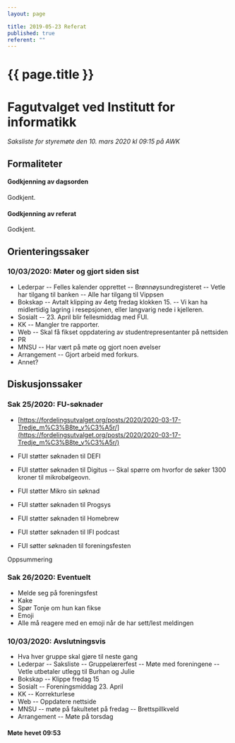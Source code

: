 ```yaml
---
layout: page

title: 2019-05-23 Referat
published: true
referent: ""
---
```

# {{ page.title }}
# Fagutvalget ved Institutt for informatikk
*Saksliste for styremøte den 10. mars 2020 kl 09:15 på AWK*

## Formaliteter

#### Godkjenning av dagsorden

Godkjent.

#### Godkjenning av referat

Godkjent.

## Orienteringssaker

### 10/03/2020: Møter og gjort siden sist

-   Lederpar
  -- Felles kalender opprettet
-- Brønnøysundregisteret
--   Vetle har tilgang til banken
--   Alle har tilgang til Vippsen
-   Bokskap
--   Avtalt klipping av 4etg fredag klokken 15.
--   Vi kan ha midlertidig lagring i resepsjonen, eller langvarig nede i kjelleren.
-   Sosialt
--   23. April blir fellesmiddag med FUI.
-   KK
--   Mangler tre rapporter.
-   Web
--   Skal få fikset oppdatering av studentrepresentanter på nettsiden
-   PR
-   MNSU
--   Har vært på møte og gjort noen øvelser
-   Arrangement
--   Gjort arbeid med forkurs.
-   Annet?


## Diskusjonssaker

### Sak 25/2020: FU-søknader

-   [https://fordelingsutvalget.org/posts/2020/2020-03-17-Tredje_m%C3%B8te_v%C3%A5r/](https://fordelingsutvalget.org/posts/2020/2020-03-17-Tredje_m%C3%B8te_v%C3%A5r/)
    
-   FUI støtter søknaden til DEFI
-   FUI støtter søknaden til Digitus
--   Skal spørre om hvorfor de søker 1300 kroner til mikrobølgeovn.
-   FUI støtter Mikro sin søknad
-   FUI støtter søknaden til Progsys
-   FUI støtter søknaden til Homebrew
-   FUI støtter søknaden til IFI podcast
-   FUI søtter søknaden til foreningsfesten

Oppsummering

### Sak 26/2020: Eventuelt

-   Melde seg på foreningsfest
-   Kake
-   Spør Tonje om hun kan fikse
-   Emoji
-   Alle må reagere med en emoji når de har sett/lest meldingen
      

### 10/03/2020: Avslutningsvis

-   Hva hver gruppe skal gjøre til neste gang
-  Lederpar
--   Saksliste
--   Gruppelærerfest
--   Møte med foreningene
--   Vetle utbetaler utlegg til Burhan og Julie
-   Bokskap
--   Klippe fredag 15
-   Sosialt
--   Foreningsmiddag 23. April
-   KK
--   Korrekturlese
-   Web
--  Oppdatere nettside
-   MNSU
--  møte på fakultetet på fredag
--   Brettspillkveld
-   Arrangement
--   Møte på torsdag
    

#### Møte hevet 09:53